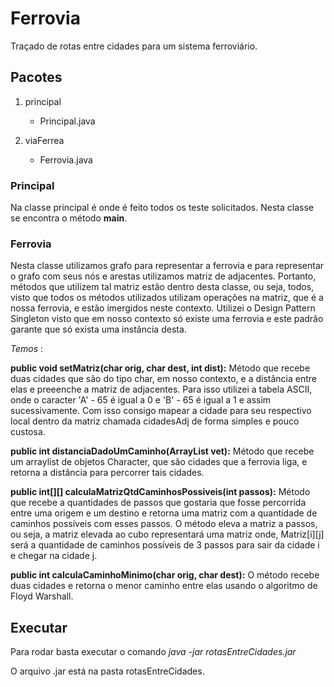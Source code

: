 # Ferrovia
Traçado de rotas entre cidades para um sistema ferroviário.

## Pacotes

1. principal
    * Principal.java

2. viaFerrea
    * Ferrovia.java

### Principal
Na classe principal é onde é feito todos os teste solicitados.
Nesta classe se encontra o método __main__.

### Ferrovia
Nesta classe utilizamos grafo para representar a ferrovia e para representar o grafo com seus nós e arestas utilizamos matriz de adjacentes. Portanto, métodos que utilizem tal matriz estão dentro desta classe, ou seja, todos, visto que todos os métodos utilizados utilizam operações na matriz, que é a nossa ferrovia, e estão imergidos neste contexto.
Utilizei o Design Pattern Singleton visto que em nosso contexto só existe uma ferrovia e este padrão garante que só exista uma instância desta.

_Temos_ :

**public void setMatriz(char orig, char dest, int dist):**
 Método que recebe duas cidades que são do tipo char, em nosso contexto, e a distância entre elas e preeenche a matriz de adjacentes.
Para isso utilizei a tabela ASCII, onde o caracter 'A' - 65 é igual a 0 e 'B' - 65 é igual a 1 e assim sucessivamente.
Com isso consigo mapear a cidade para seu respectivo local dentro da matriz chamada cidadesAdj de forma simples e pouco custosa. 

**public int distanciaDadoUmCaminho(ArrayList<Character> vet):**
Método que recebe um arraylist de objetos Character, que são cidades que a ferrovia liga, e retorna a distância para percorrer tais cidades.

**public int[][] calculaMatrizQtdCaminhosPossiveis(int passos):**
Método que recebe a quantidades de passos que gostaria que fosse percorrida entre uma origem e um destino e retorna uma matriz com a quantidade de caminhos possíveis com esses passos.
O método eleva a matriz a passos, ou seja, a matriz elevada ao cubo representará uma matriz onde, 
Matriz[i][j] será a quantidade de caminhos possíveis de 3 passos para sair da cidade i e chegar na cidade j.  

**public int calculaCaminhoMinimo(char orig, char dest):**
O método recebe duas cidades e retorna o menor caminho entre elas usando o algoritmo de Floyd Warshall.

## Executar

Para rodar basta executar o comando _java -jar rotasEntreCidades.jar_

O arquivo .jar está na pasta rotasEntreCidades.

